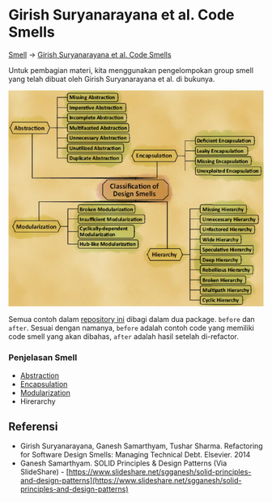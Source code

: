 # Girish Suryanarayana et al. Code Smells

[Smell](..) → [Girish Suryanarayana et al. Code Smells](#)

Untuk pembagian materi, kita menggunakan pengelompokan group smell yang telah dibuat oleh Girish Suryanarayana et al. di bukunya.

![Girish smell groups](img/girish/all_smell.png "Girish smell groups")

Semua contoh dalam [repository ini](https://github.com/mrp130/smell/tree/master/src/girish/) dibagi dalam dua package. `before` dan `after`. Sesuai dengan namanya, `before` adalah contoh code yang memiliki code smell yang akan dibahas, `after` adalah hasil setelah di-refactor.

### Penjelasan Smell

- [Abstraction](Abstraction)
- [Encapsulation](Encapsulation)
- [Modularization](Modularization)
- Hirerarchy

## Referensi

- Girish Suryanarayana, Ganesh Samarthyam, Tushar Sharma. Refactoring for Software Design Smells: Managing Technical Debt. Elsevier. 2014
- Ganesh Samarthyam. SOLID Principles & Design Patterns (Via SlideShare) - [https://www.slideshare.net/sgganesh/solid-principles-and-design-patterns](https://www.slideshare.net/sgganesh/solid-principles-and-design-patterns)
